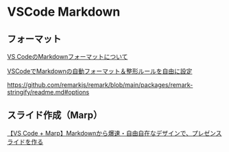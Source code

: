 # VSCode Markdown

## フォーマット

[VS CodeのMarkdownフォーマットについて](https://spure.dev/VSCode_Markdown_Format/)

[VSCodeでMarkdownの自動フォーマット＆整形ルールを自由に設定](https://qiita.com/the_red/items/e121cbb659c52a60bca6)

https://github.com/remarkjs/remark/blob/main/packages/remark-stringify/readme.md#options

## スライド作成（Marp）

[【VS Code + Marp】Markdownから爆速・自由自在なデザインで、プレゼンスライドを作る](https://qiita.com/tomo_makes/items/aafae4021986553ae1d8)